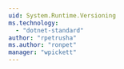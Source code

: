 ```yaml
---
uid: System.Runtime.Versioning
ms.technology: 
  - "dotnet-standard"
author: "rpetrusha"
ms.author: "ronpet"
manager: "wpickett"
---
```

